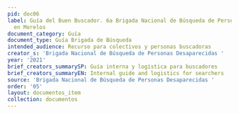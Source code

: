 ```yaml
---
pid: doc06
label: Guía del Buen Buscador. 6a Brigada Nacional de Búsqueda de Personas Desaparecidas
  en Morelos
document_category: Guía
document_type: Guía Brigada de Búsqueda
intended_audience: Recurso para colectivos y personas buscadoras
creator_s: 'Brigada Nacional de Búsqueda de Personas Desaparecidas '
year: '2021'
brief_creators_summarySP: Guía interna y logística para buscadores
brief_creators_summaryEN: Internal guide and logistics for searchers
source: 'Brigada Nacional de Búsqueda de Personas Desaparecidas '
order: '05'
layout: documentos_item
collection: documentos
---
```

